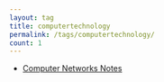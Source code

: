 ```yaml
---
layout: tag
title: computertechnology
permalink: /tags/computertechnology/
count: 1
---
```


- [Computer Networks Notes](https://samirpaulb.github.io/blog-jekyll/posts/computer-networks-notes/)
